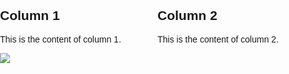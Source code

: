 <!DOCTYPE html>
<html lang="en">
<head>
<meta charset="UTF-8">
<meta name="viewport" content="width=device-width, initial-scale=1.0">
<title>Two Column Layout</title>
<style>
    .container {
        display: flex;
    }
    
    .column {
        flex: 1;
        padding: 20px;
        border: 1px solid #ccc;
    }
    
    /* Optional: Style to make it look nicer */
    body {
        font-family: Arial, sans-serif;
        margin: 0;
        padding: 0;
    }
    
    .container {
        max-width: 960px;
        margin: 0 auto;
    }
    
    h1 {
        text-align: center;
    }
</style>
</head>
<body>

<div class="container">
    <div class="column">
        <h2>Column 1</h2>
        <p>This is the content of column 1.</p>
    </div>
    <div class="column">
        <h2>Column 2</h2>
        <p>This is the content of column 2.</p>
    </div>
</div>

</body>
</html>
<a href="https://github.com/eurico3/eurico3">
  <img src="https://github-readme-stats.vercel.app/api/top-langs/?username=eurico3&&layout=compact&bg_color=00000000&text_color=#ffffff" />
</a>


<!--
### Hi there 👋


<!--
**eurico3/eurico3** is a ✨ _special_ ✨ repository because its `README.md` (this file) appears on your GitHub profile.

Here are some ideas to get you started:

- 🔭 I’m currently working on ...
- 🌱 I’m currently learning ...
- 👯 I’m looking to collaborate on ...
- 🤔 I’m looking for help with ...
- 💬 Ask me about ...
- 📫 How to reach me: ...
- 😄 Pronouns: ...
- ⚡ Fun fact: ...

<a href="https://www.linkedin.com/in/euricopaes/">
  <img src="https://img.shields.io/badge/LinkedIn-0077B5?style=for-the-badge&logo=linkedin&logoColor=white)" alt='Twitter'>
</a>

<p>
$$ {J(\theta) =\frac{1}{2m} [\sum^m_{i=1}(h_\theta(x^{(i)}) - y^{(i)})2 + \lambda\sum^n_{j=1}\theta^2_j} $$
</p>
-->


